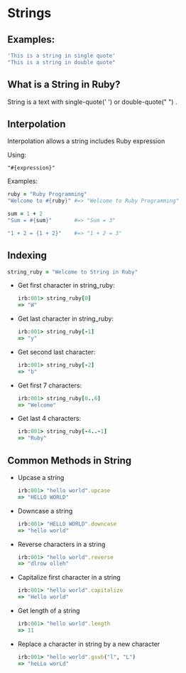 # Strings

## Examples:
```ruby
'This is a string in single quote'
"This is a string in double quote"
```

## What is a String in Ruby?
String is a text with single-quote(' ') or double-quote(" ") . 

## Interpolation
Interpolation allows a string includes Ruby expression

Using:
```
"#{expression}"
```

Examples:

```ruby
ruby = "Ruby Programming"
"Welcome to #{ruby}" #=> "Welcome to Ruby Programming"

sum = 1 + 2
"Sum = #{sum}"       #=> "Sum = 3"

"1 + 2 = {1 + 2}"    #=> "1 + 2 = 3"
```

## Indexing
```ruby
string_ruby = "Welcome to String in Ruby"
```
- Get first character in string_ruby: 
    ```ruby
    irb:001> string_ruby[0]
    => "W"
    ```

- Get last character in string_ruby:  
    ```ruby
    irb:001> string_ruby[-1]
    => "y"
    ```
- Get second last character:
    ```ruby
    irb:001> string_ruby[-2]
    => "b"
    ```
 
- Get first 7 characters: 
    ```ruby
    irb:001> string_ruby[0..6]
    => "Welcome"
    ```

- Get last 4 characters: 
    ```ruby
    irb:001> string_ruby[-4..-1]
    => "Ruby"
    ```

## Common Methods in String

- Upcase a string

    ```ruby
    irb:001> "hello world".upcase     
    => "HELLO WORLD"
    ```

- Downcase a string

    ```ruby
    irb:001> "HELLO WORLD".downcase   
    => "hello world"
    ```

- Reverse characters in a string

    ```ruby
    irb:001> "hello world".reverse    
    => "dlrow olleh"
    ```

- Capitalize first character in a string

    ```ruby
    irb:001> "hello world".capitalize 
    => "Hello world"
    ```

- Get length of a string
 
    ```ruby
    irb:001> "hello world".length     
    => 11
    ```
   
- Replace a character in string by a new character

    ```ruby
    irb:001> "hello world".gsub("l", "L") 
    => "heLLo worLd"
    ```

